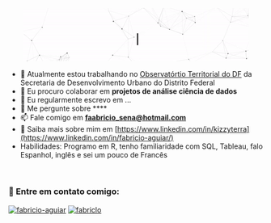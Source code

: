 <p align="center">
  <img src="https://github.com/FabricioAguiar/FabricioAguiar/blob/main/assets/header.gif" alt="Oi, eu sou o Fabricio">
</p>

- 🔭 Atualmente estou trabalhando no [Observatórtio Territorial do DF](http://www.observatorioterritorial.seduh.df.gov.br/) da Secretaria de Desenvolvimento Urbano  do Distrito Federal
- 👯 Eu procuro colaborar em **projetos de análise ciência de dados**
- 📝 Eu regularmente escrevo em ...
- 💬 Me pergunte sobre ****
- 📫 Fale comigo em **faabricio_sena@hotmail.com**
- 📄 Saiba mais sobre mim em [https://www.linkedin.com/in/kizzyterra](https://www.linkedin.com/in/fabricio-aguiar/)
- Habilidades: Programo em R, tenho familiaridade com SQL, Tableau, falo Espanhol, inglês e sei um pouco de Francês

</br>
<h3 align="left">🔗 Entre em contato comigo:</h3>
<p align="left">
<a href="https://www.linkedin.com/in/fabricio-aguiar/" target="blank"><img align="center" src="https://raw.githubusercontent.com/rahuldkjain/github-profile-readme-generator/master/src/images/icons/Social/linked-in-alt.svg" alt="fabricio-aguiar" height="30" width="40" /></a>
<a href="https://www.instagram.com/fabriclo/" target="blank"><img align="center" src="https://raw.githubusercontent.com/rahuldkjain/github-profile-readme-generator/master/src/images/icons/Social/instagram.svg" alt="fabriclo" height="30" width="40" /></a>
